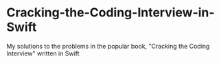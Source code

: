 # Cracking-the-Coding-Interview-in-Swift
My solutions to the problems in the popular book, "Cracking the Coding Interview" written in Swift 
